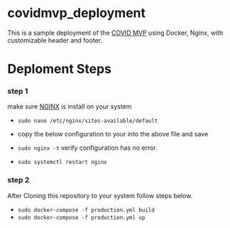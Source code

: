 # covidmvp_deployment
This  is a sample deployment of the [COVID MVP](https://github.com/cidgoh/COVID-MVP) 
using Docker, Nginx, with customizable header and footer.
# Deploment Steps

### step 1

make sure [NGINX](https://docs.nginx.com/nginx/admin-guide/installing-nginx/installing-nginx-open-source/) is install on your system

- ``sudo nano /etc/nginx/sites-available/default``
- copy the below configuration to your into the above file and save 
`` ``
  
- ``sudo nginx -t`` verify configuration has no error.
- ``sudo systemctl restart nginx``

### step 2

After Cloning this repository to your system follow steps below.

- ``sudo docker-compose -f production.yml build``
- ``sudo docker-compose -f production.yml up``

